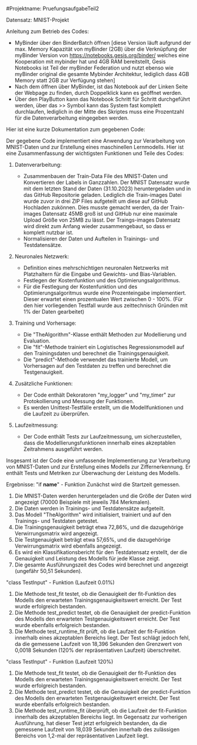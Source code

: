 #Projektname: PruefungsaufgabeTeil2

Datensatz: MNIST-Projekt

Anleitung zum Betrieb des Codes:
-  MyBinder über den BinderBatch öffnen [diese Version läuft aufgrund der max. Memory Kapazität von myBinder (2GB) über die Verknüpfung der myBinder Version von https://notebooks.gesis.org/binder/ welches eine Kooperation mit mybinder hat und 4GB RAM bereitstellt, Gesis Notebooks ist Teil der myBinder Federation und nutzt ebenso wie myBinder original die gesamte Mybinder Architektur, lediglich dass 4GB Memory statt 2GB zur Verfügung stehen]
-  Nach dem öffnen über MyBinder, ist das Notebook auf der Linken Seite der Webpage zu finden, durch Doppelklick kann es geöffnet werden.
-  Über den PlayButton kann das Notebook Schritt für Schritt durchgeführt werden, über das >> Symbol kann das System fast komplett durchlaufen, lediglich in der Mitte des Skriptes muss eine Prozentzahl für die Datenverarbeitung eingegeben werden.

Hier ist eine kurze Dokumentation zum gegebenen Code:

Der gegebene Code implementiert eine Anwendung zur Verarbeitung von MNIST-Daten und zur Erstellung eines maschinellen Lernmodells. Hier ist eine Zusammenfassung der wichtigsten Funktionen und Teile des Codes:

1. Datenverarbeitung:
   - Zusammenbauen der Train-Data File des MNIST-Daten und Konvertieren der Labels in Ganzzahlen. Der MNIST Datensatz wurde mit dem letzten Stand der Daten (31.10.2023) heruntergeladen und in das GitHub Repositorie geladen. Lediglich die Train-images Datei wurde zuvor in drei ZIP Files aufgeteilt um diese auf GitHub Hochladen zukönnen. Dies musste gemacht werden, da der Train-images Datensatz 45MB groß ist und GitHub nur eine maximale Upload Größe von 25MB zu lässt. Der Traings-images Datensatz wird direkt zum Anfang wieder zusammengebaut, so dass er komplett nutzbar ist.
   - Normalisieren der Daten und Aufteilen in Trainings- und Testdatensätze.

2. Neuronales Netzwerk:
   - Definition eines mehrschichtigen neuronalen Netzwerks mit Platzhaltern für die Eingabe und Gewichts- und Bias-Variablen.
   - Festlegen der Kostenfunktion und des Optimierungsalgorithmus.
   - Für die Festlegung der Kostenfunktion und des Optimierungsalgoritmus wurde eine Prozenteingabe implementiert. Dieser erwartet einen prozentualen Wert zwischen 0 - 100%.
     (Für den hier vorliegenden Testfall wurde aus zeittechnisch Gründen mit 1% der Daten gearbeitet)

3. Training und Vorhersage:
   - Die "TheAlgorithm"-Klasse enthält Methoden zur Modellierung und Evaluation.
   - Die "fit"-Methode trainiert ein Logistisches Regressionsmodell auf den Trainingsdaten und berechnet die Trainingsgenauigkeit.
   - Die "predict"-Methode verwendet das trainierte Modell, um Vorhersagen auf den Testdaten zu treffen und berechnet die Testgenauigkeit.

4. Zusätzliche Funktionen:
   - Der Code enthält Dekoratoren "my_logger" und "my_timer" zur Protokollierung und Messung der Funktionen.
   - Es werden Unittest-Testfälle erstellt, um die Modellfunktionen und die Laufzeit zu überprüfen.

5. Laufzeitmessung:
   - Der Code enthält Tests zur Laufzeitmessung, um sicherzustellen, dass die Modellierungsfunktionen innerhalb eines akzeptablen Zeitrahmens ausgeführt werden.

Insgesamt ist der Code eine umfassende Implementierung zur Verarbeitung von MNIST-Daten und zur Erstellung eines Modells zur Ziffernerkennung. Er enthält Tests und Metriken zur Überwachung der Leistung des Modells.

Ergebnisse:
"if __name__" - Funktion
Zunächst wird die Startzeit gemessen.
1. Die MNIST-Daten werden heruntergeladen und die Größe der Daten wird angezeigt (70000 Beispiele mit jeweils 784 Merkmalen).
2. Die Daten werden in Trainings- und Testdatensätze aufgeteilt.
3. Das Modell "TheAlgorithm" wird initialisiert, trainiert und auf den Trainings- und Testdaten getestet.
4. Die Trainingsgenauigkeit beträgt etwa 72,86%, und die dazugehörige Verwirrungsmatrix wird angezeigt.
5. Die Testgenauigkeit beträgt etwa 57,65%, und die dazugehörige Verwirrungsmatrix wird ebenfalls angezeigt.
6. Es wird ein Klassifikationsbericht für den Testdatensatz erstellt, der die Genauigkeit und Leistung des Modells für jede Klasse zeigt.
7. Die gesamte Ausführungszeit des Codes wird berechnet und angezeigt (ungefähr 50,51 Sekunden).

"class TestInput" - Funktion (Laufzeit 0.01%)
1. Die Methode test_fit testet, ob die Genauigkeit der fit-Funktion des Modells den erwarteten Trainingsgenauigkeitswert erreicht. Der Test wurde erfolgreich bestanden.
2. Die Methode test_predict testet, ob die Genauigkeit der predict-Funktion des Modells den erwarteten Testgenauigkeitswert erreicht. Der Test wurde ebenfalls erfolgreich bestanden.
3. Die Methode test_runtime_fit prüft, ob die Laufzeit der fit-Funktion innerhalb eines akzeptablen Bereichs liegt. Der Test schlägt jedoch fehl, da die gemessene Laufzeit von 18,396 Sekunden den Grenzwert von 0,0018 Sekunden (120% der repräsentativen Laufzeit) überschreitet.

"class TestInput" - Funktion (Laufzeit 120%)
1. Die Methode test_fit testet, ob die Genauigkeit der fit-Funktion des Modells den erwarteten Trainingsgenauigkeitswert erreicht. Der Test wurde erfolgreich bestanden.
2. Die Methode test_predict testet, ob die Genauigkeit der predict-Funktion des Modells den erwarteten Testgenauigkeitswert erreicht. Der Test wurde ebenfalls erfolgreich bestanden.
3. Die Methode test_runtime_fit überprüft, ob die Laufzeit der fit-Funktion innerhalb des akzeptablen Bereichs liegt. Im Gegensatz zur vorherigen Ausführung, hat dieser Test jetzt erfolgreich bestanden, da die gemessene Laufzeit von 18,039 Sekunden innerhalb des zulässigen Bereichs von 1,2-mal der repräsentativen Laufzeit liegt.

